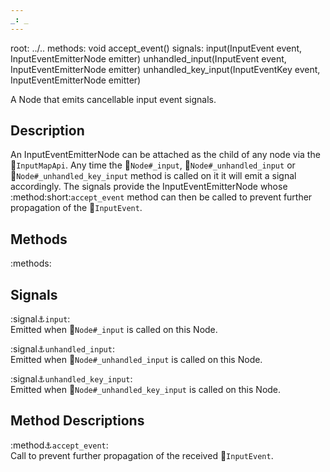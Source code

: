 ```yaml
---
_: _
---
```

root: ../..
methods:    void accept_event()
signals:    input(InputEvent event, InputEventEmitterNode emitter)
            unhandled_input(InputEvent event, InputEventEmitterNode emitter)
            unhandled_key_input(InputEventKey event, InputEventEmitterNode emitter)

A Node that emits cancellable input event signals.


## Description

An InputEventEmitterNode can be attached as the child of any node via the :link:`InputMapApi`. Any time the :link:`Node#_input`, :link:`Node#_unhandled_input` or :link:`Node#_unhandled_key_input` method is called on it it will emit a signal accordingly. The signals provide the InputEventEmitterNode whose :method:short:`accept_event` method can then be called to prevent further propagation of the :link:`InputEvent`.


## Methods

:methods:


## Signals

:signal:anchor:`input`: <br>
<span class="indent">
Emitted when :link:`Node#_input` is called on this Node.
</span>

:signal:anchor:`unhandled_input`: <br>
<span class="indent">
Emitted when :link:`Node#_unhandled_input` is called on this Node.
</span>

:signal:anchor:`unhandled_key_input`: <br>
<span class="indent">
Emitted when :link:`Node#_unhandled_key_input` is called on this Node.
</span>


## Method Descriptions

:method:anchor:`accept_event`: <br>
<span class="indent">
Call to prevent further propagation of the received :link:`InputEvent`.
</span>